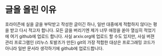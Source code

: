 # 글을 을린 이유
호라이즌에 실을 글을 부탁받고 작성한 글이긴 하나, 일반 대중에게 적합하지 않다는 평을 받고 다시 적고자 합니다.
모든 글을 버리기엔 제가 너무 애정을 쏟아 열심히 적었기에 여기 github에 업로드 합니다.
사실 arxiv.org에 업로드 할 수도 있지만, 사실 버젼 관리 프로그램인 (리누스 토발즈가 만든) git의 가장 적합한 대상은 프로그래밍 코드가 아니라 일반 문서라 생각하기에 github에 업로드합니다.
